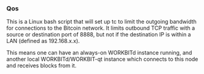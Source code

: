 ### Qos ###

This is a Linux bash script that will set up tc to limit the outgoing bandwidth for connections to the Bitcoin network. It limits outbound TCP traffic with a source or destination port of 8888, but not if the destination IP is within a LAN (defined as 192.168.x.x).

This means one can have an always-on WORKBITd instance running, and another local WORKBITd/WORKBIT-qt instance which connects to this node and receives blocks from it.
